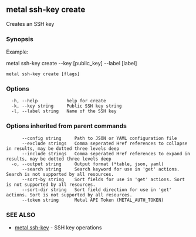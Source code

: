 ## metal ssh-key create

Creates an SSH key

### Synopsis

Example:

metal ssh-key create --key [public_key] --label [label]

	

```
metal ssh-key create [flags]
```

### Options

```
  -h, --help           help for create
  -k, --key string     Public SSH key string
  -l, --label string   Name of the SSH key
```

### Options inherited from parent commands

```
      --config string     Path to JSON or YAML configuration file
      --exclude strings   Comma seperated Href references to collapse in results, may be dotted three levels deep
      --include strings   Comma seperated Href references to expand in results, may be dotted three levels deep
  -o, --output string     Output format (*table, json, yaml)
      --search string     Search keyword for use in 'get' actions. Search is not supported by all resources.
      --sort-by string    Sort fields for use in 'get' actions. Sort is not supported by all resources.
      --sort-dir string   Sort field direction for use in 'get' actions. Sort is not supported by all resources.
      --token string      Metal API Token (METAL_AUTH_TOKEN)
```

### SEE ALSO

* [metal ssh-key](metal_ssh-key.md)	 - SSH key operations

